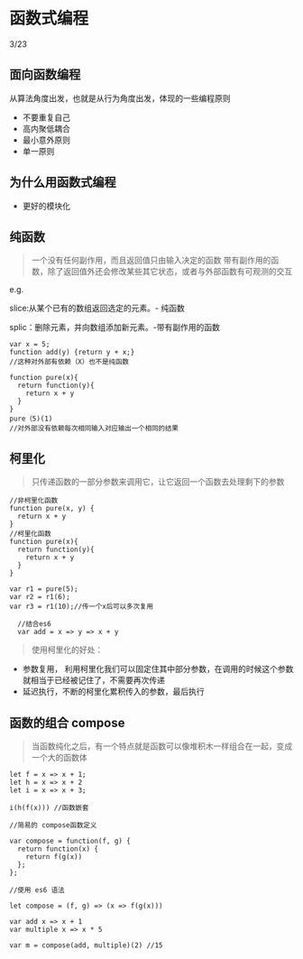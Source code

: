 # 函数式编程

3/23

## 面向函数编程
从算法角度出发，也就是从行为角度出发，体现的一些编程原则
- 不要重复自己
- 高内聚低耦合
- 最小意外原则
- 单一原则

## 为什么用函数式编程
- 更好的模块化

## 纯函数
> 一个没有任何副作用，而且返回值只由输入决定的函数
> 带有副作用的函数，除了返回值外还会修改某些其它状态，或者与外部函数有可观测的交互

e.g.

slice:从某个已有的数组返回选定的元素。- 纯函数

splic：删除元素，并向数组添加新元素。-带有副作用的函数

```
var x = 5;
function add(y) {return y + x;}
//这种对外部有依赖（X）也不是纯函数

```

```
function pure(x){
  return function(y){
    return x + y
  }
}
pure（5)(1)
//对外部没有依赖每次相同输入对应输出一个相同的结果
```
## 柯里化
> 只传递函数的一部分参数来调用它，让它返回一个函数去处理剩下的参数

```
//非柯里化函数
function pure(x, y) {
  return x + y
}
//柯里化函数
function pure(x){
  return function(y){
    return x + y
  }
}

var r1 = pure(5);
var r2 = r1(6);
var r3 = r1(10);//传一个x后可以多次复用
```
```
  //结合es6
  var add = x => y => x + y

```
> 使用柯里化的好处：

- 参数复用， 利用柯里化我们可以固定住其中部分参数，在调用的时候这个参数就相当于已经被记住了，不需要再次传递
- 延迟执行，不断的柯里化累积传入的参数，最后执行

## 函数的组合 compose

> 当函数纯化之后，有一个特点就是函数可以像堆积木一样组合在一起，变成一个大的函数体
```
let f = x => x + 1;
let h = x => x + 2
let i = x => x + 3;

i(h(f(x))) //函数嵌套
```

```
//简易的 compose函数定义

var compose = function(f, g) {
  return function(x) {
    return f(g(x))
  };
};

//使用 es6 语法

let compose = (f, g) => (x => f(g(x)))

var add x => x + 1
var multiple x => x * 5

var m = compose(add, multiple)(2) //15

```
